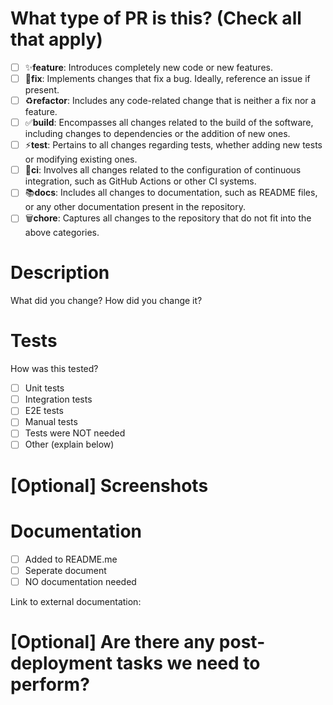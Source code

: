 # What type of PR is this? (Check all that apply)

- [ ] ✨**feature**: Introduces completely new code or new features.
- [ ] 🐛**fix**: Implements changes that fix a bug. Ideally, reference an issue if present.
- [ ] ♻️**refactor**: Includes any code-related change that is neither a fix nor a feature.
- [ ] ✅**build**: Encompasses all changes related to the build of the software, including changes to dependencies or the addition of new ones.
- [ ] ⚡️**test**: Pertains to all changes regarding tests, whether adding new tests or modifying existing ones.
- [ ] 🚰**ci**: Involves all changes related to the configuration of continuous integration, such as GitHub Actions or other CI systems.
- [ ] 📚**docs**: Includes all changes to documentation, such as README files, or any other documentation present in the repository.
- [ ] 🗑️**chore**: Captures all changes to the repository that do not fit into the above categories.

# Description

What did you change? How did you change it?

# Tests

How was this tested?

- [ ] Unit tests
- [ ] Integration tests
- [ ] E2E tests
- [ ] Manual tests
- [ ] Tests were NOT needed
- [ ] Other (explain below)

# [Optional] Screenshots

# Documentation

- [ ] Added to README.me
- [ ] Seperate document
- [ ] NO documentation needed

Link to external documentation:

# [Optional] Are there any post-deployment tasks we need to perform?